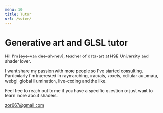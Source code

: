 ```yaml
---
menu: 10
title: Tutor
url: /tutor/
---
```



# Generative art and GLSL tutor

Hi! I'm [eye-van dee-ah-nev], teacher of data-art at HSE University and shader lover.

I want share my passion with more people so I've started consulting. Particularly I'm interested in raymarching, fractals, voxels, cellular automata, webgl, global illumination, live-coding and the like.

Feel free to reach out to me if you have a specific question or just want to learn more about shaders.

[zor667@gmail.com](mailto:zor667@gmail.com)
